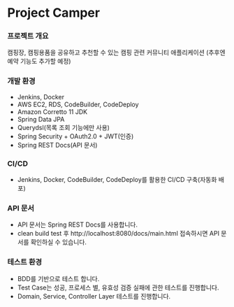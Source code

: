 # Project Camper

### 프로젝트 개요
캠핑장, 캠핑용품을 공유하고 추천할 수 있는 캠핑 관련 커뮤니티 애플리케이션
(추후엔 예약 기능도 추가할 예정)

### 개발 환경
- Jenkins, Docker
- AWS EC2, RDS, CodeBuilder, CodeDeploy
- Amazon Corretto 11 JDK
- Spring Data JPA
- Querydsl(목록 조회 기능에만 사용)
- Spring Security + OAuth2.0 + JWT(인증)
- Spring REST Docs(API 문서)

### CI/CD
- Jenkins, Docker, CodeBuilder, CodeDeploy를 활용한 CI/CD 구축(자동화 배포)

### API 문서
- API 문서는 Spring REST Docs를 사용합니다.
- clean build test 후 http://localhost:8080/docs/main.html 접속하시면 API 문서를 확인하실 수 있습니다.

### 테스트 환경
- BDD를 기반으로 테스트 합니다.
- Test Case는 성공, 프로세스 별, 유효성 검증 실패에 관한 테스트를 진행합니다.
- Domain, Service, Controller Layer 테스트를 진행합니다.


